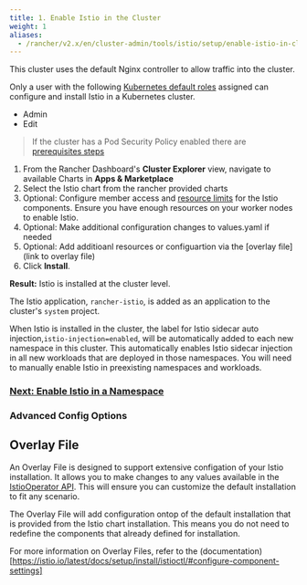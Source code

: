 ```yaml
---
title: 1. Enable Istio in the Cluster
weight: 1
aliases:
  - /rancher/v2.x/en/cluster-admin/tools/istio/setup/enable-istio-in-cluster
---
```


This cluster uses the default Nginx controller to allow traffic into the cluster.

Only a user with the following [Kubernetes default roles](https://kubernetes.io/docs/reference/access-authn-authz/rbac/#user-facing-roles) assigned can configure and install Istio in a Kubernetes cluster. 
 - Admin
 - Edit

> If the cluster has a Pod Security Policy enabled there are [prerequisites steps]({{<baseurl>}}/rancher/v2.x/en/cluster-admin/tools/istio/setup/enable-istio-in-cluster/enable-istio-with-psp/)

1. From the Rancher Dashboard's **Cluster Explorer** view, navigate to available Charts in **Apps & Marketplace** 
1. Select the Istio chart from the rancher provided charts
1. Optional: Configure member access and [resource limits]({{<baseurl>}}/rancher/v2.x/en/cluster-admin/tools/istio/resources/) for the Istio components. Ensure you have enough resources on your worker nodes to enable Istio.
1. Optional: Make additional configuration changes to values.yaml if needed
1. Optional: Add additioanl resources or configuartion via the [overlay file](link to overlay file)
1. Click **Install**.

**Result:** Istio is installed at the cluster level.

The Istio application, `rancher-istio`, is added as an application to the cluster's `system` project.

When Istio is installed in the cluster, the label for Istio sidecar auto injection,`istio-injection=enabled`, will be automatically added to each new namespace in this cluster. This automatically enables Istio sidecar injection in all new workloads that are deployed in those namespaces. You will need to manually enable Istio in preexisting namespaces and workloads.

### [Next: Enable Istio in a Namespace]({{<baseurl>}}/rancher/v2.x/en/cluster-admin/tools/istio/setup/enable-istio-in-namespace)


### Advanced Config Options

## Overlay File

An Overlay File is designed to support extensive configation of your Istio installation. It allows you to make changes to any values available in the [IstioOperator API](https://istio.io/latest/docs/reference/config/istio.operator.v1alpha1/). This will ensure you can customize the default installation to fit any scenario. 

The Overlay File will add configuration ontop of the default installation that is provided from the Istio chart installation. This means you do not need to redefine the components that already defined for installation. 

For more information on Overlay Files, refer to the (documentation)[https://istio.io/latest/docs/setup/install/istioctl/#configure-component-settings]

